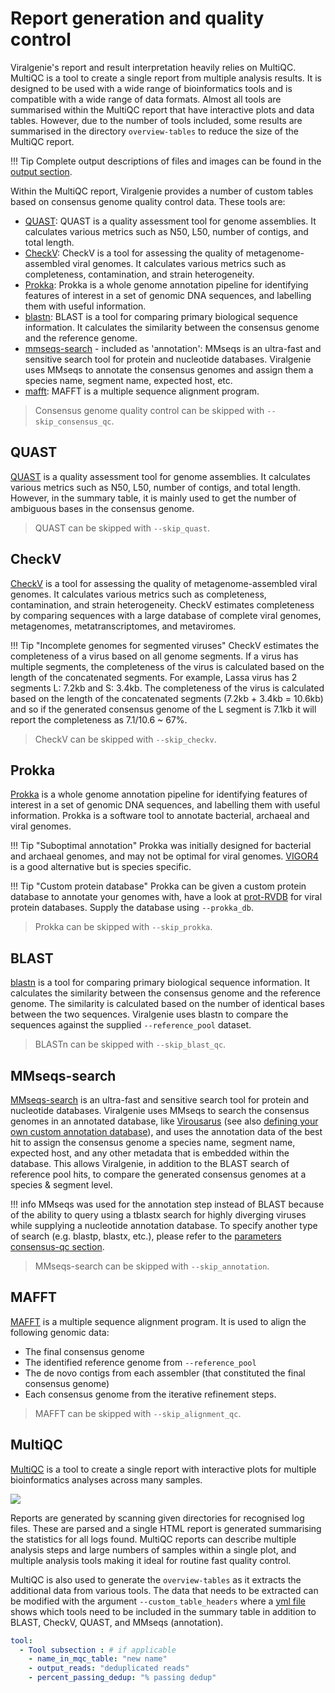 # Report generation and quality control

Viralgenie's report and result interpretation heavily relies on MultiQC. MultiQC is a tool to create a single report from multiple analysis results. It is designed to be used with a wide range of bioinformatics tools and is compatible with a wide range of data formats. Almost all tools are summarised within the MultiQC report that have interactive plots and data tables. However, due to the number of tools included, some results are summarised in the directory `overview-tables` to reduce the size of the MultiQC report.

!!! Tip
    Complete output descriptions of files and images can be found in the [output section](../output.md).

Within the MultiQC report, Viralgenie provides a number of custom tables based on consensus genome quality control data. These tools are:

- [QUAST](#quast): QUAST is a quality assessment tool for genome assemblies. It calculates various metrics such as N50, L50, number of contigs, and total length.
- [CheckV](#checkv): CheckV is a tool for assessing the quality of metagenome-assembled viral genomes. It calculates various metrics such as completeness, contamination, and strain heterogeneity.
- [Prokka](#prokka): Prokka is a whole genome annotation pipeline for identifying features of interest in a set of genomic DNA sequences, and labelling them with useful information.
- [blastn](#blastn): BLAST is a tool for comparing primary biological sequence information. It calculates the similarity between the consensus genome and the reference genome.
- [mmseqs-search](#mmseqs-search) - included as 'annotation': MMseqs is an ultra-fast and sensitive search tool for protein and nucleotide databases. Viralgenie uses MMseqs to annotate the consensus genomes and assign them a species name, segment name, expected host, etc.
- [mafft](#mafft): MAFFT is a multiple sequence alignment program.

> Consensus genome quality control can be skipped with `--skip_consensus_qc`.

## QUAST

[QUAST](http://quast.sourceforge.net/quast) is a quality assessment tool for genome assemblies. It calculates various metrics such as N50, L50, number of contigs, and total length. However, in the summary table, it is mainly used to get the number of ambiguous bases in the consensus genome.

> QUAST can be skipped with `--skip_quast`.

## CheckV

[CheckV](https://bitbucket.org/berkeleylab/checkv/src/master/) is a tool for assessing the quality of metagenome-assembled viral genomes. It calculates various metrics such as completeness, contamination, and strain heterogeneity. CheckV estimates completeness by comparing sequences with a large database of complete viral genomes, metagenomes, metatranscriptomes, and metaviromes.

!!! Tip "Incomplete genomes for segmented viruses"
    CheckV estimates the completeness of a virus based on all genome segments. If a virus has multiple segments, the completeness of the virus is calculated based on the length of the concatenated segments. For example, Lassa virus has 2 segments L: 7.2kb and S: 3.4kb. The completeness of the virus is calculated based on the length of the concatenated segments (7.2kb + 3.4kb = 10.6kb) and so if the generated consensus genome of the L segment is 7.1kb it will report the completeness as 7.1/10.6 ~ 67%.

> CheckV can be skipped with `--skip_checkv`.


## Prokka
[Prokka](https://github.com/tseemann/prokka) is a whole genome annotation pipeline for identifying features of interest in a set of genomic DNA sequences, and labelling them with useful information. Prokka is a software tool to annotate bacterial, archaeal and viral genomes.

!!! Tip "Suboptimal annotation"
    Prokka was initially designed for bacterial and archaeal genomes, and may not be optimal for viral genomes. [VIGOR4](https://github.com/JCVenterInstitute/VIGOR4) is a good alternative but is species specific.

!!! Tip "Custom protein database"
    Prokka can be given a custom protein database to annotate your genomes with, have a look at [prot-RVDB](https://rvdb-prot.pasteur.fr/) for viral protein databases. Supply the database using `--prokka_db`.

> Prokka can be skipped with `--skip_prokka`.

## BLAST

[blastn](https://blast.ncbi.nlm.nih.gov/Blast.cgi) is a tool for comparing primary biological sequence information. It calculates the similarity between the consensus genome and the reference genome. The similarity is calculated based on the number of identical bases between the two sequences. Viralgenie uses blastn to compare the sequences against the supplied `--reference_pool` dataset.

> BLASTn can be skipped with `--skip_blast_qc`.

## MMseqs-search

[MMseqs-search](https://github.com/soedinglab/MMseqs2/wiki#searching) is an ultra-fast and sensitive search tool for protein and nucleotide databases. Viralgenie uses MMseqs to search the consensus genomes in an annotated database, like [Virousarus](https://virosaurus.vital-it.ch/) (see also [defining your own custom annotation database](../customisation/databases.md#annotation-sequences)), and uses the annotation data of the best hit to assign the consensus genome a species name, segment name, expected host, and any other metadata that is embedded within the database. This allows Viralgenie, in addition to the BLAST search of reference pool hits, to compare the generated consensus genomes at a species & segment level.

!!! info
    MMseqs was used for the annotation step instead of BLAST because of the ability to query using a tblastx search for highly diverging viruses while supplying a nucleotide annotation database. To specify another type of search (e.g. blastp, blastx, etc.), please refer to the [parameters consensus-qc section](../parameters.md#consensus-qc).

> MMseqs-search can be skipped with `--skip_annotation`.


## MAFFT

[MAFFT](https://mafft.cbrc.jp/alignment/software/) is a multiple sequence alignment program. It is used to align the following genomic data:

- The final consensus genome
- The identified reference genome from `--reference_pool`
- The de novo contigs from each assembler (that constituted the final consensus genome)
- Each consensus genome from the iterative refinement steps.

> MAFFT can be skipped with `--skip_alignment_qc`.

## MultiQC

[MultiQC](https://multiqc.info/) is a tool to create a single report with interactive plots for multiple bioinformatics analyses across many samples.

<image src="https://raw.githubusercontent.com/MultiQC/MultiQC/main/docs/images/multiqc_overview.excalidraw.svg"/>

Reports are generated by scanning given directories for recognised log files. These are parsed and a single HTML report is generated summarising the statistics for all logs found. MultiQC reports can describe multiple analysis steps and large numbers of samples within a single plot, and multiple analysis tools making it ideal for routine fast quality control.

MultiQC is also used to generate the `overview-tables` as it extracts the additional data from various tools. The data that needs to be extracted can be modified with the argument `--custom_table_headers` where a [yml file](https://github.com/Joon-Klaps/viralgenie/blob/dev/assets/custom_table_headers.yml) shows which tools need to be included in the summary table in addition to BLAST, CheckV, QUAST, and MMseqs (annotation).

```yml title="custom_table_headers.yml"
tool:
  - Tool subsection : # if applicable
    - name_in_mqc_table: "new name"
    - output_reads: "deduplicated reads"
    - percent_passing_dedup: "% passing dedup"
```
